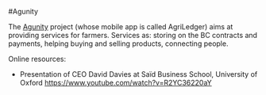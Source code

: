 #Agunity

The [Agunity](http://agunity.com/) project (whose mobile app is called AgriLedger) aims at providing services for farmers.
Services as: storing on the BC contracts and payments, helping buying and selling products, connecting people. 


Online resources:
* Presentation of CEO David Davies at Saïd Business School, University of Oxford  https://www.youtube.com/watch?v=R2YC36220aY




